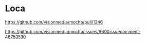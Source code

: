 
# Loca

https://github.com/visionmedia/mocha/pull/1246

https://github.com/visionmedia/mocha/issues/960#issuecomment-46750530
